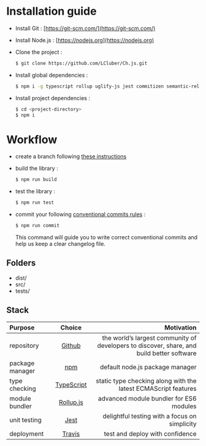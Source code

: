 # Installation guide

- Install Git : [https://git-scm.com/](https://git-scm.com/)

- Install Node.js : [https://nodejs.org](https://nodejs.org)

- Clone the project :

  ```bash
  $ git clone https://github.com/LCluber/Ch.js.git
  ```

- Install global dependencies :

  ```bash
  $ npm i -g typescript rollup uglify-js jest commitizen semantic-release-cli rimraf
  ```

- Install project dependencies :

  ```bash
  $ cd <project-directory>
  $ npm i
  ```

# Workflow

- create a branch following [these instructions](https://github.com/LCluber/LeadDevToolkit/blob/master/BRANCH.md)

- build the library :

  ```bash
  $ npm run build
  ```

- test the library :

  ```bash
  $ npm run test
  ```

- commit your following [conventional commits rules](https://github.com/LCluber/LeadDevToolkit/blob/master/COMMIT.md) :

  ```bash
  $ npm run commit
  ```

  This command will guide you to write correct conventional commits and help us keep a clear changelog file.

## Folders

- dist/
- src/
- tests/

## Stack

| Purpose         |                    Choice                    |                                                                                Motivation |
| :-------------- | :------------------------------------------: | ----------------------------------------------------------------------------------------: |
| repository      |        [Github](https://github.com/)         | the world’s largest community of developers to discover, share, and build better software |
| package manager |     [npm](https://www.npmjs.com/get-npm)     |                                                           default node.js package manager |
| type checking   | [TypeScript](https://www.typescriptlang.org) |                            static type checking along with the latest ECMAScript features |
| module bundler  |      [Rollup.js](https://rollupjs.org)       |                                                   advanced module bundler for ES6 modules |
| unit testing    |          [Jest](https://jestjs.io/)          |                                             delightful testing with a focus on simplicity |
| deployment      |       [Travis](https://travis-ci.com/)       |                                                           test and deploy with confidence |
